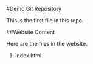 #Demo Git Repository

This is the first file in this repo.

##Website Content

Here are the files in the website.

1. index.html